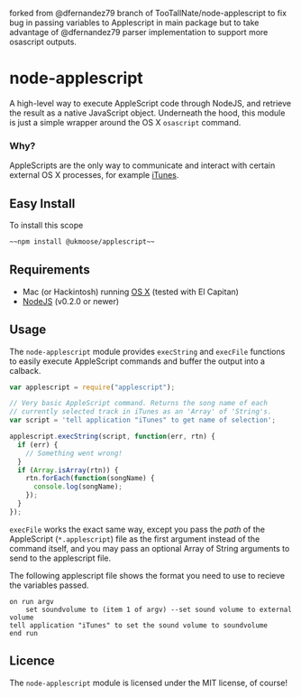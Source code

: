 forked from @dfernandez79 branch of TooTallNate/node-applescript to fix bug in passing variables to Applescript
in main package but to take advantage of @dfernandez79 parser implementation to support more osascript outputs.



node-applescript
================

A high-level way to execute AppleScript code through NodeJS, and retrieve
the result as a native JavaScript object. Underneath the hood, this
module is just a simple wrapper around the OS X `osascript` command.

### Why?
AppleScripts are the only way to communicate and interact with certain
external OS X processes, for example [iTunes](http://www.itunes.com).

Easy Install
------------

To install this scope

``` bash
~~npm install @ukmoose/applescript~~
```


Requirements
------------

 * Mac (or Hackintosh) running [OS X](http://www.apple.com/macosx) (tested with El Capitan)
 * [NodeJS](http://nodejs.org) (v0.2.0 or newer)

Usage
-----

The `node-applescript` module provides `execString` and `execFile` functions
to easily execute AppleScript commands and buffer the output into a calback.

``` js
var applescript = require("applescript");

// Very basic AppleScript command. Returns the song name of each
// currently selected track in iTunes as an 'Array' of 'String's.
var script = 'tell application "iTunes" to get name of selection';

applescript.execString(script, function(err, rtn) {
  if (err) {
    // Something went wrong!
  }
  if (Array.isArray(rtn)) {
    rtn.forEach(function(songName) {
      console.log(songName);
    });
  }
});
```

`execFile` works the exact same way, except you pass the _path_ of the AppleScript
(`*.applescript`) file as the first argument instead of the command itself, and you
may pass an optional Array of String arguments to send to the applescript file.


The following applescript file shows the format you need to use to recieve the variables passed.
```applescript
on run argv
	set soundvolume to (item 1 of argv) --set sound volume to external volume
tell application "iTunes" to set the sound volume to soundvolume
end run
```





Licence
-------

The `node-applescript` module is licensed under the MIT license, of course!
